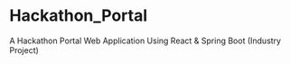 # Hackathon_Portal
A Hackathon Portal Web Application Using React &amp; Spring Boot (Industry Project)
